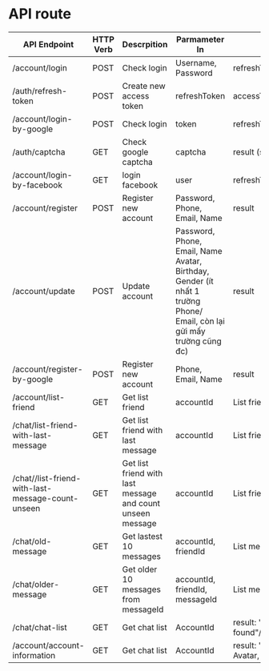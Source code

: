 # API route

API Endpoint |  HTTP Verb | Descrpition | Parmameter In | Return
------------ | ---------- | ----------- | ------------- | ------
/account/login | POST     | Check login | Username, Password | refreshToken, accessToken
/auth/refresh-token | POST | Create new access token | refreshToken | accessToken
/account/login-by-google | POST | Check login | token | refreshToken, accessToken
/auth/captcha | GET | Check google captcha | captcha | result (success/fail), error
/account/login-by-facebook| GET | login facebook | user | refreshToken, accessToken
/account/register | POST | Register new account | Password, Phone, Email, Name| result
/account/update | POST | Update account | Password, Phone, Email, Name Avatar, Birthday, Gender (ít nhất 1 trường Phone/ Email, còn lại gửi mấy trường cũng đc)|result 
/account/register-by-google | POST | Register new account | Phone, Email, Name| result 
/account/list-friend | GET | Get list friend | accountId | List friend
/chat/list-friend-with-last-message | GET | Get list friend with last message | accountId | List friend
/chat//list-friend-with-last-message-count-unseen | GET | Get list friend with last message and count unseen message | accountId | List friend
/chat/old-message | GET | Get lastest 10 messages | accountId, friendId | List message
/chat/older-message | GET | Get older 10 messages from messageId | accountId, friendId, messageId | List message
/chat/chat-list | GET | Get chat list | AccountId | result: "No messenger found"/[{FromAccount,ToAccount,Content,SentDateSeenDate,Type},...]
/account/account-information | GET | Get chat list | AccountId | result: "get Account infor failed"/ [{AccountId, Phone, Email, Name, Avatar, Birthday, Gender, CreatedDate,LastOnline}]
